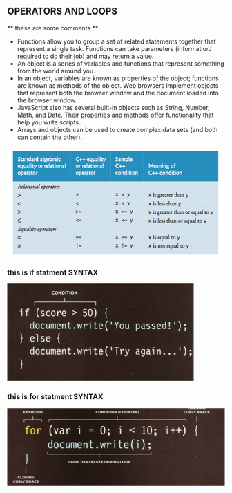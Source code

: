 ## OPERATORS AND LOOPS ##

** these are some comments **



* Functions allow you to group a set of related
statements together that represent a single task.
Functions can take parameters (informatiorJ required
to do their job) and may return a value.
* An object is a series of variables and functions that
represent something from the world around you.
* In an object, variables are known as properties of the
object; functions are known as methods of the object.
Web browsers implement objects that represent both
the browser window and the document loaded into the
browser window.
* JavaScript also has several built-in objects such as
String, Number, Math, and Date. Their properties and
methods offer functionality that help you write scripts.
* Arrays and objects can be used to create complex data
sets (and both can contain the other). 

<img src='EqualityRelnOper.png'>

### this is if statment SYNTAX  ###
<img src='sdlkm.PNG'>


### this is for statment SYNTAX  ###
<img src='fpr.PNG'>
